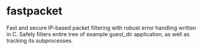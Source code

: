 # fastpacket

Fast and secure IP-based packet filtering with robust error handling written in C. Safely filters entire tree of example guest_dir application, as well as tracking its subprocesses.
